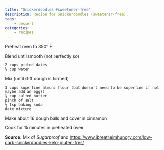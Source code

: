 ```yaml
---
title: "Snickerdoodles #sweetener-free"
description: Recipe for Snickerdoodles (sweetener-free).
tags:
    - dessert
categories:
    - recipes
---
```


Preheat oven to 350° F

Blend until smooth (not perfectly so)

```
2 cups pitted dates
⅓ cup water
```

Mix (until stiff dough is formed)

```
3 cups superfine almond flour (but doesn't need to be superfine if not maybe add an egg?)
¾ cup salted butter
pinch of salt
½ tsp baking soda
date mixture
```

Make about 16 dough balls and cover in cinnamon

Cook for 15 minutes in preheated oven

**Source:** Mix of _Sugarproof_ and <https://www.ibreatheimhungry.com/low-carb-snickerdoodles-keto-gluten-free/>